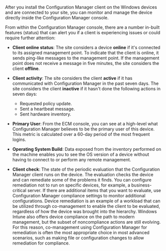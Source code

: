 After you install the Configuration Manager client on the Windows devices and are connected to your site, you can monitor and manage the device directly inside the Configuration Manager console.

From within the Configuration Manager console, there are a number in-built features (status) that can alert you if a client is experiencing issues or could require further attention:

 -  **Client online status**: The site considers a device **online** if it's connected to its assigned management point. To indicate that the client is online, it sends ping-like messages to the management point. If the management point does not receive a message in five minutes, the site considers the client **offline**.
 -  **Client activity**: The site considers the client **active** if it has communicated with Configuration Manager in the past seven days. The site considers the client **inactive** if it hasn't done the following actions in seven days:
    
     -  Requested policy update.
     -  Sent a heartbeat message.
     -  Sent hardware inventory.
 -  **Primary User**: From the ECM console, you can see at a high-level what Configuration Manager believes to be the primary user of this device. This metric is calculated over a 60-day period of the most frequent logins.
 -  **Operating System Build**: Data exposed from the inventory performed on the machine enables you to see the OS version of a device without having to connect to or perform any remote management.
 -  **Client check**: The state of the periodic evaluation that the Configuration Manager client runs on the device. The evaluation checks the device and can remediate some of the problems it finds. You can configure remediation not to run on specific devices, for example, a business-critical server. If there are additional items that you want to evaluate, use Configuration Manager compliance settings to monitor additional configurations. Device remediation is an example of a workload that can be utilized through co-management to enable the client to be evaluated, regardless of how the device was brought into the hierarchy. Windows Intune also offers device compliance on the path to modern management, but the subset of noncompliance actions are still evolving. For this reason, co-management using Configuration Manager for remediation is often the most appropriate choice in most advanced scenarios, such as making file or configuration changes to allow remediation for compliance.
